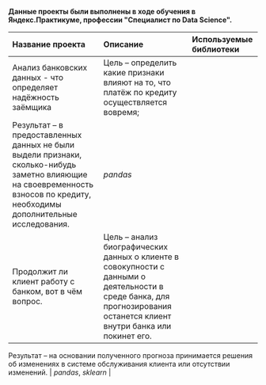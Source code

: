 **Данные проекты были выполнены в ходе обучения в Яндекс.Практикуме, профессии "Специалист по Data Science".**

| Название проекта | Описание | Используемые библиотеки | 
| :---------------------- | :---------------------- | :---------------------- |
| Анализ банковских данных - что определяет надёжность заёмщика | Цель – определить какие признаки влияют на то, что платёж по кредиту осуществляется вовремя;
Результат – в предоставленных данных не были выдели признаки, сколько-нибудь заметно влияющие на своевременность взносов по кредиту, необходимы дополнительные исследования. | *pandas* |
| Продолжит ли клиент работу с  банком, вот в чём вопрос. | Цель – анализ биографических данных о клиенте в совокупности с данными о деятельности в среде банка, для прогнозирования останется клиент внутри банка или покинет его.
Результат – на основании полученного прогноза принимается решения об изменениях в системе обслуживания клиента или отсутствии изменений.
| *pandas*,  *sklearn* |
